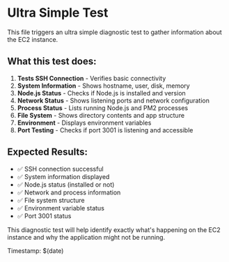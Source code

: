 # Ultra Simple Test

This file triggers an ultra simple diagnostic test to gather information about the EC2 instance.

## What this test does:

1. **Tests SSH Connection** - Verifies basic connectivity
2. **System Information** - Shows hostname, user, disk, memory
3. **Node.js Status** - Checks if Node.js is installed and version
4. **Network Status** - Shows listening ports and network configuration
5. **Process Status** - Lists running Node.js and PM2 processes
6. **File System** - Shows directory contents and app structure
7. **Environment** - Displays environment variables
8. **Port Testing** - Checks if port 3001 is listening and accessible

## Expected Results:

- ✅ SSH connection successful
- ✅ System information displayed
- ✅ Node.js status (installed or not)
- ✅ Network and process information
- ✅ File system structure
- ✅ Environment variable status
- ✅ Port 3001 status

This diagnostic test will help identify exactly what's happening on the EC2 instance and why the application might not be running.

Timestamp: $(date)
